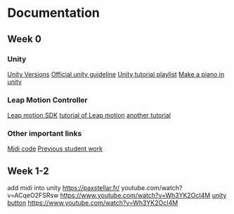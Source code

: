 # Documentation
## Week 0
### Unity
[Unity Versions](https://unity3d.com/get-unity/download/archive)
[Official unity guideline](https://docs.unity3d.com/Manual/index.html)
[Unity tutorial playlist](https://www.youtube.com/watch?v=_V3fd1Pwd_4&list=PLsAzinEPgS3QmNnEQ-uzNmQs6W9f14OXJ)
[Make a piano in unity](https://www.youtube.com/watch?v=bkE1YSSdOLU)

### Leap Motion Controller
[Leap motion SDK](https://developer.leapmotion.com/sdk-leap-motion-controller/)
[tutorial of Leap motion](https://www.youtube.com/watch?v=8KeZxfPh8TE)
[another tutorial](https://www.youtube.com/watch?v=jWwQ_7UxppA)

### Other important links
[Midi code](https://www.codeguru.com/columns/dotnet/making-music-with-midi-and-c.html)
[Previous student work](https://drive.google.com/drive/folders/1G3yX97uWJPtvhVz62lgR_tYzSzVu4q5q?usp=sharing)

## Week 1-2
add midi into unity
https://paxstellar.fr/
youtube.com/watch?v=ACqeO2FSRsw
https://www.youtube.com/watch?v=Wh3YK2OcI4M
[unity button](https://www.youtube.com/watch?v=TYzdhiRiKd0&t=0s)
https://www.youtube.com/watch?v=Wh3YK2OcI4M
<!--stackedit_data:
eyJoaXN0b3J5IjpbMTgzNDcwMDEzLC00MTQ4NzI4MDMsLTEwOT
gzODYwMTksMTc4MDE1NTM4OSwxMjg5NDQ2NjIxLDY1ODY3OTMx
NCw3NzUyMDY3MTUsMjkyNjE3ODE3LDE4NDIwNTgzMTcsMTQzMD
czMDcxOF19
-->